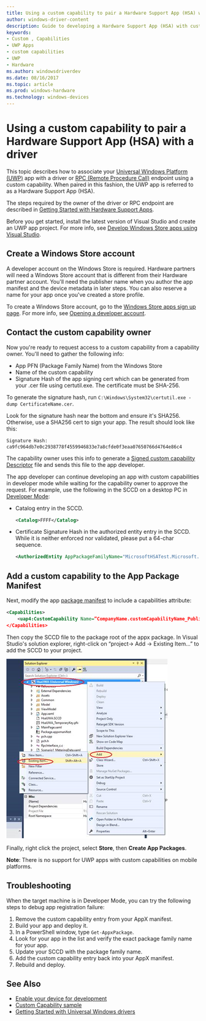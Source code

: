 ```yaml
---
title: Using a custom capability to pair a Hardware Support App (HSA) with a driver
author: windows-driver-content
description: Guide to developing a Hardware Support App (HSA) with custom capabilities
keywords:
- Custom , Capabilities
- UWP Apps
- custom capabilities
- UWP
- Hardware
ms.author: windowsdriverdev
ms.date: 08/16/2017
ms.topic: article
ms.prod: windows-hardware
ms.technology: windows-devices
---
```


# Using a custom capability to pair a Hardware Support App (HSA) with a driver

This topic describes how to associate your [Universal Windows Platform (UWP)](https://msdn.microsoft.com/50a5605e-3a91-41db-800a-9180717c1e86) app with a driver or [RPC (Remote Procedure Call)](https://msdn.microsoft.com/en-us/library/windows/desktop/aa378651) endpoint using a custom capability.  When paired in this fashion, the UWP app is referred to as a Hardware Support App (HSA).

The steps required by the owner of the driver or RPC endpoint are described in [Getting Started with Hardware Support Apps](creating-a-custom-capability-to-pair-driver-with-hsa.md).

Before you get started, install the latest version of Visual Studio and create an UWP app project.  For more info, see [Develop Windows Store apps using Visual Studio](https://developer.microsoft.com/en-us/windows/apps/develop).

## Create a Windows Store account

A developer account on the Windows Store is required. Hardware partners will need a Windows Store account that is different from their Hardware partner account. You'll need the publisher name when you author the app manifest and the device metadata in later steps. You can also reserve a name for your app once you've created a store profile.

To create a Windows Store account, go to the [Windows Store apps sign up page](http://go.microsoft.com/fwlink/p/?LinkId=302197). For more info, see [Opening a developer account](https://docs.microsoft.com/windows/uwp/publish/opening-a-developer-account).

## Contact the custom capability owner

Now you're ready to request access to a custom capability from a capability owner.  You'll need to gather the following info:

-   App PFN (Package Family Name) from the Windows Store
-   Name of the custom capability
-   Signature Hash of the app signing cert which can be generated from your .cer file using certutil.exe. The certificate must be SHA-256.

To generate the signature hash, run `C:\Windows\System32\certutil.exe -dump CertificateName.cer`.

Look for the signature hash near the bottom and ensure it's SHA256.  Otherwise, use a SHA256 cert to sign your app.  The result should look like this:

```
Signature Hash:
ca9fc964db7e0c2938778f4559946833e7a8cfde0f3eaa07650766d4764e86c4
```

The capability owner uses this info to generate a [Signed custom capability Descriptor](creating-a-custom-capability-to-pair-driver-with-hsa.md) file and sends this file to the app developer.

The app developer can continue developing an app with custom capabilities in developer mode while waiting for the capability owner to approve the request. For example, use the following in the SCCD on a desktop PC in [Developer Mode](https://docs.microsoft.com/en-us/windows/uwp/get-started/enable-your-device-for-development):

-   Catalog entry in the SCCD.

    ```xml
    <Catalog>FFFF</Catalog>
    ```
-   Certificate Signature Hash in the authorized entity entry in the SCCD. While it is
    neither enforced nor validated, please put a 64-char sequence.

    ```xml
    <AuthorizedEntity AppPackageFamilyName="MicrosoftHSATest.Microsoft.SDKSamples.Hsa.CPP_q536wpkpf5cy2" CertificateSignatureHash="ca9fc964db7e0c2938778f4559946833e7a8cfde0f3eaa07650766d4764e86c4"></AuthorizedEntity>
    ```

## Add a custom capability to the App Package Manifest

Next, modify the app [package manifest](https://msdn.microsoft.com/library/windows/apps/BR211474) to include a capabilities attribute:

```xml
<Capabilities>
	<uap4:CustomCapability Name=”CompanyName.customCapabilityName_Publisher ID” />
</Capabilities>

```
Then copy the SCCD file to the package root of the appx package. In Visual Studio's solution explorer, right-click on “project-&gt; Add -&gt; Existing Item…” to add the SCCD to your project.

![Adding an SCCD file into the appx package](images/addSCCDToAppx.png)

Finally, right click the project, select **Store**, then **Create App Packages**.

**Note**: There is no support for UWP apps with custom capabilities on mobile platforms.

## Troubleshooting

When the target machine is in Developer Mode, you can try the following steps to debug app registration failure:

1.	Remove the custom capability entry from your AppX manifest.
2.	Build your app and deploy it.
3.	In a PowerShell window, type `Get-AppxPackage`.
4.	Look for your app in the list and verify the exact package family name for your app.
5.	Update your SCCD with the package family name.
6.	Add the custom capability entry back into your AppX manifest.
7.	Rebuild and deploy. 

## See Also

* [Enable your device for development](https://docs.microsoft.com/windows/uwp/get-started/enable-your-device-for-development)
* [Custom Capability sample](https://github.com/Microsoft/Windows-universal-samples/tree/master/Samples/CustomCapability)
* [Getting Started with Universal Windows drivers](../develop/getting-started-with-universal-drivers.md)
